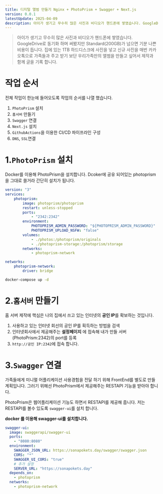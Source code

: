 ```yaml
---
title: 디지털 앨범 만들기 Nginx + PhotoPrism + Swagger + Next.js
version: 0.0.1
latestUpdate: 2025-04-09
description: 아이가 생기고 무수히 많은 사진과 비디오가 핸드폰에 쌓였습니다. GoogleDrive로 동기화 하며 써봤지만 Standard(200GB)가 넘으면 기분 나쁜 비용이 듭니다. 집에 있는 1TB 하드디스크에 사진을 넣고 신규 사진을 매번 카카오톡으로 가족들과 주고 받기 보단 우리가족만의 앨범을 만들고 싶어서 제작과 함께 글을 기록 합니다.
---
```


> 아이가 생기고 무수히 많은 사진과 비디오가 핸드폰에 쌓였습니다.
> GoogleDrive로 동기화 하며 써봤지만 Standard(200GB)가 넘으면 기분 나쁜 비용이 듭니다.
> 집에 있는 1TB 하드디스크에 사진을 넣고 신규 사진을 매번 카카오톡으로 가족들과 주고 받기 보단 우리가족만의 앨범을 만들고 싶어서 제작과 함께 글을 기록 합니다.

# 작업 순서

전체 작업이 한눈에 들어오도록 작업의 순서를 나열 했습니다.

1. `PhotoPrism` 설치
2. `홈서버` 만들기
3. `Swagger` 연결
4. `Next.js` 설치
5. `GithubActions`을 이용한 CI/CD 파이프라인 구성
6. `DNS`, `SSL`연결

# 1.`PhotoPrism` 설치

Docker를 이용해 PhotoPrism을 설치합니다.
Dcoker에 공유 되어있는 photoprism을 그대로 쓸거라 간단히 설치가 됩니다.

```yml
version: "3"
services:
	photoprism:
		image: photoprism/photoprism
		restart: unless-stopped
		ports:
			- "2342:2342"
		environment:
			PHOTOPRISM_ADMIN_PASSWORD: "${PHOTOPRISM_ADMIN_PASSWORD}"
			PHOTOPRISM_UPLOAD_NSFW: "false"
		volumes:
			- ./photos:/photoprism/originals
			- ./photoprism-storage:/photoprism/storage
		networks:
			- photoprism-network

networks:
	photoprism-network:
		driver: bridge
```

```bash
docker-compose up -d
```

# 2.`홈서버` 만들기

홈 서버 제작에 핵심은 나의 집에서 쓰고 있는 인터넷의 **공인 IP**를 확보하는 것입니다.

1. 사용하고 있는 인터넷 회선의 공인 IP를 획득하는 방법을 검색
2. 인터넷회사에서 제공해주는 **설정페이지** 에 접속해 내가 만들 서버(PhotoPrism:2342)의 port를 등록
3. `http://공인 IP:2342`에 접속 합니다.

# 3.`Swagger` 연결

가족들에게 미니멀 어플리케이션 사용경험을 전달 하기 위해 FrontEnd를 별도로 만들 계획입니다.
그러기 위해선 PhotoPrism에서 제공해주는 RESTAPI 기능을 받아야 합니다.

PhotoPrism은 웹어플리케이션 기능도 하면서 RESTAPI를 제공해 줍니다.
저는 RESTAPI를 볼수 있도록 `swagger-ui`를 설치 합니다.

**docker 를 이용해 swagger-ui를 설치합니다.**

```yml
swagger-ui:
  image: swaggerapi/swagger-ui
  ports:
    - "8080:8080"
  environment:
    SWAGGER_JSON_URL: https://sonapokets.day/swagger/swagger.json
    CORS: "*"
    SWAGGER_UI_CORS: "true"
    # 추가 설정
    SERVER_URL: "https://sonapokets.day"
  depends_on:
    - photoprism
  networks:
    - photoprism-network
```
